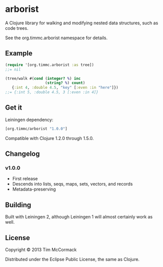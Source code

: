 # arborist

A Clojure library for walking and modifying nested data structures,
such as code trees.

See the org.timmc.arborist namespace for details.

## Example

```clojure
(require '[org.timmc.arborist :as tree])
;;= nil

(tree/walk #(cond (integer? %) inc
                  (string? %) count)
   {:int 4, :double 4.5, "key" [:even :in "here"]})
;;= {:int 5, :double 4.5, 3 [:even :in 4]}
```

## Get it

Leiningen dependency:

```clojure
[org.timmc/arborist "1.0.0"]
```

Compatible with Clojure 1.2.0 through 1.5.0.

## Changelog

### v1.0.0

* First release
* Descends into lists, seqs, maps, sets, vectors, and records
* Metadata-preserving

## Building

Built with Leiningen 2, although Leiningen 1 will almost certainly work as well.

## License

Copyright © 2013 Tim McCormack

Distributed under the Eclipse Public License, the same as Clojure.
